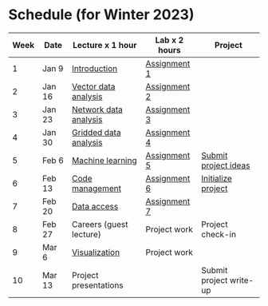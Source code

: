# Schedule (for Winter 2023)

| **Week**    |  **Date**  | **Lecture x 1 hour**  | **Lab x 2 hours**                  | **Project**                                  |
| ----------- |------------|-----------------------|------------------------------------|----------------------------------------------|
| 1           | Jan 9      | [Introduction](../lectures/week1/lecture-1.md)             | [Assignment 1](../labs/week1/assignment1.md) |                                | 
| 2           | Jan 16     | [Vector data analysis](../lectures/week2/lecture-2.ipynb)  | [Assignment 2](../labs/week2/assignment2.md) |                                | 
| 3           | Jan 23     | [Network data analysis](../lectures/week3/lecture-3.ipynb) | [Assignment 3](../labs/week3/assignment3.md) |                                |
| 4           | Jan 30     | [Gridded data analysis](../lectures/week4/lecture-4a.ipynb)| [Assignment 4](../labs/week4/assignment4.md) |                                | 
| 5           | Feb 6      | [Machine learning](../lectures/week5/lecture-5.ipynb)      | [Assignment 5](../labs/week5/assignment5.md) | [Submit project ideas](../labs/week5/project-ideas.md)   |
| 6           | Feb 13     | [Code management](../lectures/week6/lecture-6.ipynb)       | [Assignment 6](../labs/week6/assignment6.md) | [Initialize project](../labs/week6/assignment6.md)      |
| 7           | Feb 20     | [Data access](../lectures/week7/lecture-7.ipynb)           | [Assignment 7](../labs/week7/assignment7.md) |                                |
| 8           | Feb 27     | Careers (guest lecture)                                    | Project work                                 | Project check-in               |
| 9           | Mar 6      | [Visualization](../lectures/week8/lecture-8.ipynb)         | Project work                                 |                                |
| 10          | Mar 13     | Project presentations                                      |                                              | Submit project write-up        |
